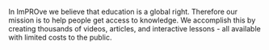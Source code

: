 In ImPROve we believe that education is a global right. Therefore our mission is to help people get access to knowledge. We accomplish this by creating thousands of videos, articles, and interactive lessons - all available with limited costs to the public.
